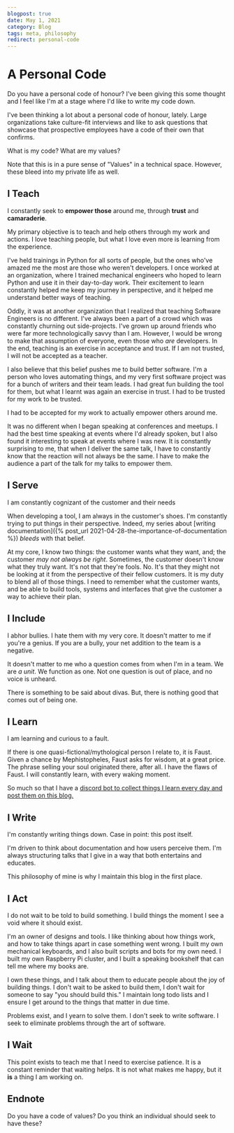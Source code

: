 ```yaml
---
blogpost: true
date: May 1, 2021
category: Blog
tags: meta, philosophy
redirect: personal-code
---
```


# A Personal Code

Do you have a personal code of honour? I've been giving this some thought and I
feel like I'm at a stage where I'd like to write my code down.

I've been thinking a lot about a personal code of honour, lately. Large
organizations take culture-fit interviews and like to ask questions that
showcase that prospective employees have a code of their own that confirms.

What is my code? What are my values?

Note that this is in a pure sense of "Values" in a technical space. However,
these bleed into my private life as well.

## I Teach

I constantly seek to **empower those** around me, through **trust** and
**camaraderie**.

My primary objective is to teach and help others through my work and actions. I
love teaching people, but what I love even more is learning from the
experience.

I've held trainings in Python for all sorts of people, but the ones who've
amazed me the most are those who weren't developers. I once worked at an
organization, where I trained mechanical engineers who hoped to learn Python
and use it in their day-to-day work. Their excitement to learn constantly
helped me keep my journey in perspective, and it helped me understand better
ways of teaching.

Oddly, it was at another organization that I realized that teaching Software
Engineers is no different. I've always been a part of a crowd which was
constantly churning out side-projects. I've grown up around friends who were
far more technologically savvy than I am. However, I would be wrong to make
that assumption of everyone, even those who *are* developers. In the end,
teaching is an exercise in acceptance and trust. If I am not trusted, I will
not be accepted as a teacher.

I also believe that this belief pushes me to build better software. I'm a
person who loves automating things, and my very first software project was for
a bunch of writers and their team leads. I had great fun building the tool for
them, but what I learnt was again an exercise in trust. I had to be trusted for
my work to be trusted.

I had to be accepted for my work to actually empower others around me.

It was no different when I began speaking at conferences and meetups. I had the
best time speaking at events where I'd already spoken, but I also found it
interesting to speak at events where I was new. It is constantly surprising to
me, that when I deliver the same talk, I have to constantly know that the
reaction will not always be the same. I have to make the audience a part of the
talk for my talks to empower them.

## I Serve

I am constantly cognizant of the customer and their needs

When developing a tool, I am always in the customer's shoes. I'm constantly
trying to put things in their perspective. Indeed, my series about [writing
documentation]({% post_url 2021-04-28-the-importance-of-documentation %})
*bleeds* with that belief.

At my core, I know two things: the customer wants what they want, and; the
customer *may not always be right*. Sometimes, the customer doesn't know what
they truly want. It's not that they're fools. No. It's that they might not be
looking at it from the perspective of their fellow customers. It is my duty to
blend all of those things. I need to remember what the customer wants, and
be able to build tools, systems and interfaces that give the customer a way to
achieve their plan.

## I Include

I abhor bullies. I hate them with my very core. It doesn't matter to me if
you're a genius.  If you are a bully, your net addition to the team is a
negative.

It doesn't matter to me who a question comes from when I'm in a team. We are *a
unit*.  We function as one. Not one question is out of place, and no voice is
unheard.

There is something to be said about divas. But, there is nothing good that
comes out of being one.

## I Learn

I am learning and curious to a fault.

If there is one quasi-fictional/mythological person I relate to, it is Faust.
Given a chance by Mephistopheles, Faust asks for wisdom, at a great price. The
phrase selling your soul originated there, after all. I have the flaws of
Faust. I will constantly learn, with every waking moment.

So much so that I have a [discord bot to collect things I learn every day and
post them on this blog.](https://stonecharioteer.com/til.html)

## I Write

I'm constantly writing things down. Case in point: this post itself.

I'm driven to think about documentation and how users perceive them. I'm always
structuring talks that I give in a way that both entertains and educates.

This philosophy of mine is why I maintain this blog in the first place.

## I Act

I do not wait to be told to build something. I build things the moment I see
a void where it should exist.

I'm an owner of designs and tools. I like thinking about how things work, and
how to take things apart in case something went wrong. I built my own
mechanical keyboards, and I also built scripts and bots for my own need. I
built my own Raspberry Pi cluster, and I built a speaking bookshelf that can
tell me where my books are.

I own these things, and I talk about them to educate people about the joy of
building things. I don't wait to be asked to build them, I don't wait for
someone to say "you should build this." I maintain long todo lists and I ensure
I get around to the things that matter in due time.

Problems exist, and I yearn to solve them. I don't seek to write software. I
seek to eliminate problems through the art of software.

## I Wait

This point exists to teach me that I need to exercise patience. It is a
constant reminder that waiting helps. It is not what makes me happy, but it
**is** a thing I am working on.

## Endnote

Do you have a code of values? Do you think an individual should seek to have these?
